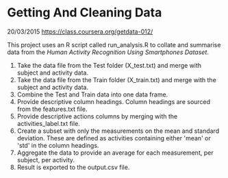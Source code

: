 # Getting And Cleaning Data

20/03/2015
https://class.coursera.org/getdata-012/

This project uses an R script called run_analysis.R to collate and summarise data from the _Human Activity Recognition Using Smartphones Dataset_.

1. Take the data file from the Test folder (X_test.txt) and merge with subject and activity data.
2. Take the data file from the Train folder (X_train.txt) and merge with the subject and activity data.
3. Combine the Test and Train data into one data frame.
4. Provide descriptive column headings. Column headings are sourced from the features.txt file.
5. Provide descriptive actions columns by merging with the activities_label.txt file.
6. Create a subset with only the measurements on the mean and standard deviation. These are defined as activities containing either 'mean' or 'std' in the column headings.
7. Aggregate the data to provide an average for each measurement, per subject, per activity.
8. Result is exported to the output.csv file.
